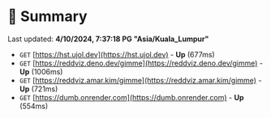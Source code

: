 # 📖 Summary
Last updated: **4/10/2024, 7:37:18 PG "Asia/Kuala_Lumpur"**

- `GET` [https://hst.ujol.dev](https://hst.ujol.dev) - **Up** (677ms)
- `GET` [https://reddviz.deno.dev/gimme](https://reddviz.deno.dev/gimme) - **Up** (1006ms)
- `GET` [https://reddviz.amar.kim/gimme](https://reddviz.amar.kim/gimme) - **Up** (721ms)
- `GET` [https://dumb.onrender.com](https://dumb.onrender.com) - **Up** (554ms)
